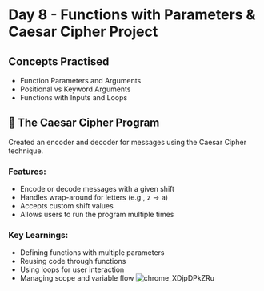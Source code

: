 # Day 8 - Functions with Parameters & Caesar Cipher Project

## Concepts Practised
- Function Parameters and Arguments
- Positional vs Keyword Arguments
- Functions with Inputs and Loops

## 🔐 The Caesar Cipher Program
Created an encoder and decoder for messages using the Caesar Cipher technique.

### Features:
- Encode or decode messages with a given shift
- Handles wrap-around for letters (e.g., z → a)
- Accepts custom shift values
- Allows users to run the program multiple times

### Key Learnings:
- Defining functions with multiple parameters
- Reusing code through functions
- Using loops for user interaction
- Managing scope and variable flow
![chrome_XDjpDPkZRu](https://github.com/user-attachments/assets/9f58204a-4fac-4121-86b2-a49e28ff5a95)
